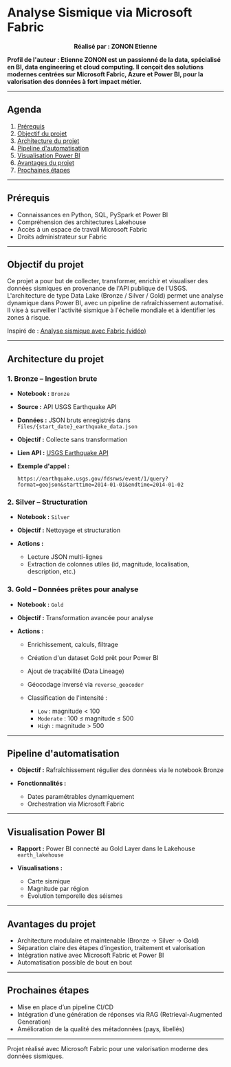 # Analyse Sismique via Microsoft Fabric

<p align="center"><strong>Réalisé par : ZONON Etienne


**Profil de l'auteur** : Etienne ZONON est un passionné de la data, spécialisé en BI, data engineering et cloud computing. Il conçoit des solutions modernes centrées sur Microsoft Fabric, Azure et Power BI, pour la valorisation des données à fort impact métier.
</strong></p>

---

## Agenda

1. [Prérequis](#prérequis)
2. [Objectif du projet](#objectif-du-projet)
3. [Architecture du projet](#architecture-du-projet)
4. [Pipeline d'automatisation](#pipeline-dautomatisation)
5. [Visualisation Power BI](#visualisation-power-bi)
6. [Avantages du projet](#avantages-du-projet)
7. [Prochaines étapes](#prochaines-étapes)

---

## Prérequis

* Connaissances en Python, SQL, PySpark et Power BI
* Compréhension des architectures Lakehouse
* Accès à un espace de travail Microsoft Fabric
* Droits administrateur sur Fabric

---

## Objectif du projet

Ce projet a pour but de collecter, transformer, enrichir et visualiser des données sismiques en provenance de l'API publique de l'USGS. L'architecture de type Data Lake (Bronze / Silver / Gold) permet une analyse dynamique dans Power BI, avec un pipeline de rafraîchissement automatisé. Il vise à surveiller l'activité sismique à l'échelle mondiale et à identifier les zones à risque.

Inspiré de : [Analyse sismique avec Fabric (vidéo)](https://www.youtube.com/watch?v=Av44Nrhl05s&pp=0gcJCdgAo7VqN5tD)



---

## Architecture du projet

### 1. Bronze – Ingestion brute

* **Notebook :** `Bronze`
* **Source :** API USGS Earthquake API
* **Données :** JSON bruts enregistrés dans `Files/{start_date}_earthquake_data.json`
* **Objectif :** Collecte sans transformation
* **Lien API :** [USGS Earthquake API](https://earthquake.usgs.gov/fdsnws/event/1/)
* **Exemple d'appel :**

  ```
  https://earthquake.usgs.gov/fdsnws/event/1/query?format=geojson&starttime=2014-01-01&endtime=2014-01-02
  ```

### 2. Silver – Structuration

* **Notebook :** `Silver`
* **Objectif :** Nettoyage et structuration
* **Actions :**

  * Lecture JSON multi-lignes
  * Extraction de colonnes utiles (id, magnitude, localisation, description, etc.)

### 3. Gold – Données prêtes pour analyse

* **Notebook :** `Gold`
* **Objectif :** Transformation avancée pour analyse
* **Actions :**

  * Enrichissement, calculs, filtrage
  * Création d'un dataset Gold prêt pour Power BI
  * Ajout de traçabilité (Data Lineage)
  * Géocodage inversé via `reverse_geocoder`
  * Classification de l'intensité :

    * `Low` : magnitude < 100
    * `Moderate` : 100 ≤ magnitude ≤ 500
    * `High` : magnitude > 500

---

## Pipeline d'automatisation

* **Objectif :** Rafraîchissement régulier des données via le notebook Bronze
* **Fonctionnalités :**

  * Dates paramétrables dynamiquement
  * Orchestration via Microsoft Fabric

---

## Visualisation Power BI

* **Rapport :** Power BI connecté au Gold Layer dans le Lakehouse `earth_lakehouse`
* **Visualisations :**

  * Carte sismique
  * Magnitude par région
  * Évolution temporelle des séismes

---

## Avantages du projet

* Architecture modulaire et maintenable (Bronze → Silver → Gold)
* Séparation claire des étapes d’ingestion, traitement et valorisation
* Intégration native avec Microsoft Fabric et Power BI
* Automatisation possible de bout en bout

---

## Prochaines étapes

* Mise en place d’un pipeline CI/CD
* Intégration d’une génération de réponses via RAG (Retrieval-Augmented Generation)
* Amélioration de la qualité des métadonnées (pays, libellés)

---

Projet réalisé avec Microsoft Fabric pour une valorisation moderne des données sismiques.

